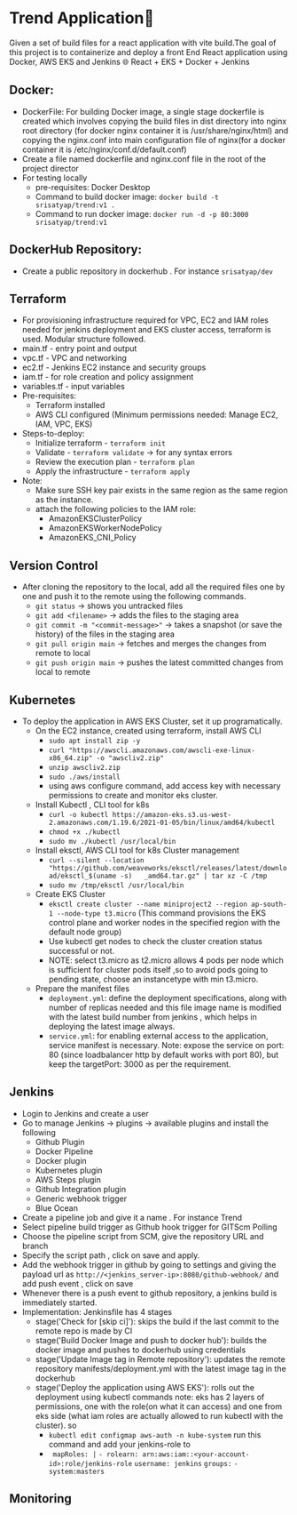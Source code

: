 # Trend Application🚀
Given a set of build files for a react application with vite build.The goal of this project is to containerize and deploy a front End React application using Docker, AWS EKS and Jenkins 🌐 React + EKS + Docker + Jenkins

## Docker: 
- DockerFile: For building Docker image, a single stage dockerfile is created which involves copying the build files in dist directory into nginx root directory (for docker nginx container it is /usr/share/nginx/html) and copying the nginx.conf into main configuration file of nginx(for a docker container it is /etc/nginx/conf.d/default.conf)
- Create a file named dockerfile and nginx.conf file in the root of the project director
- For testing locally
  - pre-requisites: Docker Desktop
  - Command to build docker image: `docker build -t srisatyap/trend:v1 .`
  - Command to run docker image: `docker run -d -p 80:3000 srisatyap/trend:v1`

## DockerHub Repository:
- Create a public repository in dockerhub . For instance `srisatyap/dev`

## Terraform
- For provisioning infrastructure required for VPC, EC2 and IAM roles needed for jenkins deployment and EKS cluster access, terraform is used. Modular structure followed.
- main.tf - entry point and output
- vpc.tf - VPC and networking
- ec2.tf - Jenkins EC2 instance and security groups
- iam.tf - for role creation and policy assignment 
- variables.tf - input variables
- Pre-requisites:
  - Terraform installed
  - AWS CLI configured (Minimum permissions needed: Manage EC2, IAM, VPC, EKS)
- Steps-to-deploy:
  - Initialize terraform - `terraform init`
  - Validate - `terraform validate` -> for any syntax errors
  - Review the execution plan - `terraform plan`
  - Apply the infrastructure - `terraform apply`
- Note:
  - Make sure SSH key pair exists in the same region as the same region as the instance.
  - attach the following policies to the IAM role:
    - AmazonEKSClusterPolicy
    - AmazonEKSWorkerNodePolicy
    - AmazonEKS_CNI_Policy
## Version Control 
- After cloning the repository to the local, add all the required files one by one and push it to the remote using the following commands.
  - `git status` -> shows you untracked files
  - `git add <filename>` -> adds the files to the staging area
  - `git commit -m "<commit-message>"` -> takes a snapshot (or save the history) of the files in the staging area 
  - `git pull origin main` -> fetches and merges the changes from remote to local
  - `git push origin main` -> pushes the latest committed changes from local to remote 

## Kubernetes
- To deploy the application in AWS EKS Cluster, set it up programatically.
  - On the EC2 instance, created using terraform, install AWS CLI
    - `sudo apt install zip -y`
    - `curl "https://awscli.amazonaws.com/awscli-exe-linux-x86_64.zip" -o "awscliv2.zip"`
    - `unzip awscliv2.zip`
    - `sudo ./aws/install`
    - using aws configure command, add access key with necessary permissions to create and monitor eks cluster.
  - Install Kubectl , CLI tool for k8s
    - `curl -o kubectl https://amazon-eks.s3.us-west-2.amazonaws.com/1.19.6/2021-01-05/bin/linux/amd64/kubectl`
    - `chmod +x ./kubectl`
    - `sudo mv ./kubectl /usr/local/bin`
  - Install eksctl, AWS CLI tool for k8s Cluster management
    - `curl --silent --location "https://github.com/weaveworks/eksctl/releases/latest/download/eksctl_$(uname -s)   _amd64.tar.gz" | tar xz -C /tmp`
    - `sudo mv /tmp/eksctl /usr/local/bin`
  - Create EKS Cluster
    - `eksctl create cluster --name miniproject2 --region ap-south-1 --node-type t3.micro` (This command provisions the EKS control plane and worker nodes in the specified region with the default node group)
    - Use kubectl get nodes to check the cluster creation status successful or not.
    - NOTE: select t3.micro as t2.micro allows 4 pods per node which is sufficient for cluster pods itself ,so to avoid pods going to pending state, choose an instancetype with min t3.micro.
  - Prepare the manifest files
    - `deployment.yml`: define the deployment specifications, along with number of replicas needed and this file image name is modified with the latest build number from jenkins , which helps in deploying the latest image always.
    - `service.yml`: for enabling external access to the application, service manifest is necessary. Note: expose the service on port: 80 (since loadbalancer http by default works with port 80), but keep the targetPort: 3000 as per the requirement.
## Jenkins
- Login to Jenkins and create a user 
- Go to manage Jenkins -> plugins -> available plugins and install the following
  - Github Plugin
  - Docker Pipeline
  - Docker plugin
  - Kubernetes plugin
  - AWS Steps plugin
  - Github Integration plugin 
  - Generic webhook trigger
  - Blue Ocean 
- Create a pipeline job and give it a name . For instance Trend
- Select pipeline build trigger as Github hook trigger for GITScm Polling
- Choose the pipeline script from SCM, give the repository URL and branch
- Specify the script path , click on save and apply.
- Add the webhook trigger in github by going to settings and giving the payload url as
  `http://<jenkins_server-ip>:8080/github-webhook/` and add push event , click on save 
- Whenever there is a push event to github repository, a jenkins build is immediately started.
- Implementation: Jenkinsfile has 4 stages
  - stage('Check for [skip ci]'): skips the build if the last commit to the remote repo is made by CI
  - stage('Build Docker Image and push to docker hub'): builds the docker image and pushes to dockerhub using credentials
  -  stage('Update Image tag in Remote repository'): updates the remote repository manifests/deployment.yml with the latest image tag in the dockerhub
  - stage('Deploy the application using AWS EKS'): rolls out the deployment using kubectl commands
    note: eks has 2 layers of permissions, one with the role(on what it can access) and one from eks side (what iam roles are actually allowed to run kubectl with the cluster). so 
    - `kubectl edit configmap aws-auth -n kube-system` run this command and add your jenkins-role to 
    - `  mapRoles: | `
          `- rolearn: arn:aws:iam::<your-account-id>:role/jenkins-role`
            `username: jenkins`
            `groups:`
            `- system:masters `
## Monitoring



